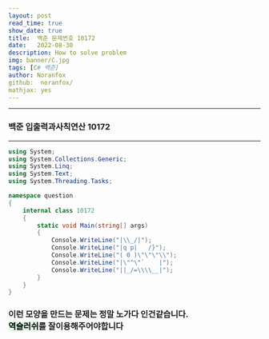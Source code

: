 ```yaml
---
layout: post
read_time: true
show_date: true
title:  백준 문제번호 10172
date:   2022-08-30
description: How to solve problem
img: banner/C.jpg
tags: [C# 백준]
author: Noranfox
github:  noranfox/
mathjax: yes
---
```


---
### 백준 입출력과사칙연산 10172
---

```c#
using System;
using System.Collections.Generic;
using System.Linq;
using System.Text;
using System.Threading.Tasks;

namespace question
{
    internal class 10172
    {
        static void Main(string[] args)
        {
            Console.WriteLine("|\\_/|");
            Console.WriteLine("|q p|   /}");
            Console.WriteLine("( 0 )\"\"\"\\");
            Console.WriteLine("|\"^\"`    |");
            Console.WriteLine("||_/=\\\\__|");
        }
    }
}
```


### 이런 모양을 만드는 문제는 정말 노가다 인건같습니다.<br> <mark style='background-color: #dcffe4'>역슬러쉬</mark>를 잘이용해주어야합니다